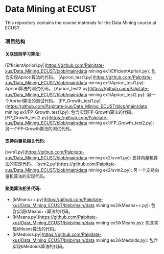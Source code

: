 # Data Mining at ECUST

This repository contains the course materials for the Data Mining course at ECUST.

### 项目结构
#### 关联规则学习算法:
[EfficientApriori.py](https://github.com/Palpitate-xus/Data_Mining_ECUST/blob/main/data mining ex1/EfficientApriori.py): 包含实现Apriori算法的代码。
[Apriori_test1.py](https://github.com/Palpitate-xus/Data_Mining_ECUST/blob/main/data mining ex1/Apriori_test1.py): Apriori算法的测试代码。
[Apriori_test2.py](https://github.com/Palpitate-xus/Data_Mining_ECUST/blob/main/data mining ex1/Apriori_test2.py): 另一个Apriori算法的测试代码。
[FP_Growth_test1.py](https://github.com/Palpitate-xus/Data_Mining_ECUST/blob/main/data mining ex1/FP_Growth_test1.py): 包含实现FP-Growth算法的代码。
[FP_Growth_test2.py](https://github.com/Palpitate-xus/Data_Mining_ECUST/blob/main/data mining ex1/FP_Growth_test2.py): 另一个FP-Growth算法的测试代码。

#### 支持向量机相关代码:
[svm1.py](https://github.com/Palpitate-xus/Data_Mining_ECUST/blob/main/data mining ex2/svm1.py): 支持向量机算法的实现代码。
[svm2.py](https://github.com/Palpitate-xus/Data_Mining_ECUST/blob/main/data mining ex2/svm2.py): 另一个支持向量机算法的实现代码。

#### 聚类算法相关代码:
- [kMeans++.py](https://github.com/Palpitate-xus/Data_Mining_ECUST/blob/main/data mining ex3/kMeans++.py): 包含实现kMeans++算法的代码。
- [kMeans.py](https://github.com/Palpitate-xus/Data_Mining_ECUST/blob/main/data mining ex3/kMeans.py): 包含实现kMeans算法的代码。
- [kMedoids.py](https://github.com/Palpitate-xus/Data_Mining_ECUST/blob/main/data mining ex3/kMedoids.py): 包含实现kMedoids算法的代码。
